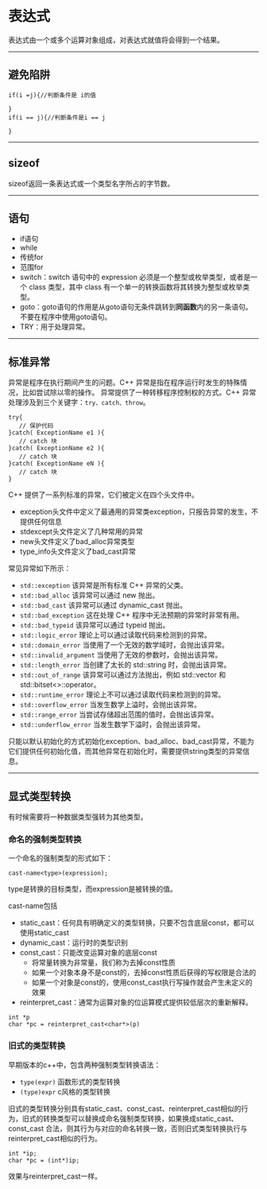 # 表达式

表达式由一个或多个运算对象组成，对表达式就值将会得到一个结果。

---
## 避免陷阱

```
if(i =j){//判断条件是 i的值

}
if(i == j){//判断条件是i == j

}
```

---
## sizeof

sizeof返回一条表达式或一个类型名字所占的字节数。

---
## 语句

- if语句
- while
- 传统for
- 范围for
- switch：switch 语句中的 expression 必须是一个整型或枚举类型，或者是一个 class 类型，其中 class 有一个单一的转换函数将其转换为整型或枚举类型。
- goto：goto语句的作用是从goto语句无条件跳转到**同函数**内的另一条语句。不要在程序中使用goto语句。
- TRY：用于处理异常。

---
## 标准异常

异常是程序在执行期间产生的问题。C++ 异常是指在程序运行时发生的特殊情况，比如尝试除以零的操作。
异常提供了一种转移程序控制权的方式。C++ 异常处理涉及到三个关键字：`try、catch、throw`。

```
try{
   // 保护代码
}catch( ExceptionName e1 ){
   // catch 块
}catch( ExceptionName e2 ){
   // catch 块
}catch( ExceptionName eN ){
   // catch 块
}
```


C++ 提供了一系列标准的异常，它们被定义在四个头文件中。

- exception头文件中定义了最通用的异常类exception，只报告异常的发生，不提供任何信息
- stdexcept头文件定义了几种常用的异常
- new头文件定义了bad_alloc异常类型
- type_info头文件定义了bad_cast异常

常见异常如下所示：

- `std::exception`	该异常是所有标准 C++ 异常的父类。
- `std::bad_alloc`	该异常可以通过 new 抛出。
- `std::bad_cast`	该异常可以通过 dynamic_cast 抛出。
- `std::bad_exception`	这在处理 C++ 程序中无法预期的异常时非常有用。
- `std::bad_typeid`	该异常可以通过 typeid 抛出。
- `std::logic_error`	理论上可以通过读取代码来检测到的异常。
- `std::domain_error`	当使用了一个无效的数学域时，会抛出该异常。
- `std::invalid_argument`	当使用了无效的参数时，会抛出该异常。
- `std::length_error`	当创建了太长的 std::string 时，会抛出该异常。
- `std::out_of_range`	该异常可以通过方法抛出，例如 std::vector 和 std::bitset<>::operator[]()。
- `std::runtime_error`	理论上不可以通过读取代码来检测到的异常。
- `std::overflow_error`	当发生数学上溢时，会抛出该异常。
- `std::range_error`	当尝试存储超出范围的值时，会抛出该异常。
- `std::underflow_error`	当发生数学下溢时，会抛出该异常。	

只能以默认初始化的方式初始化exception、bad_alloc、bad_cast异常，不能为它们提供任何初始化值，而其他异常在初始化时，需要提供string类型的异常信息。

---
## 显式类型转换

有时候需要将一种数据类型强转为其他类型。

### 命名的强制类型转换

一个命名的强制类型的形式如下：
```
cast-name<type>(expression);
```
type是转换的目标类型，而expression是被转换的值。

cast-name包括
- static_cast：任何具有明确定义的类型转换，只要不包含底层const，都可以使用static_cast
- dynamic_cast：运行时的类型识别
- const_cast：只能改变运算对象的底层const
    - 将常量转换为非常量，我们称为去掉const性质
    - 如果一个对象本身不是const的，去掉const性质后获得的写权限是合法的
    - 如果一个对象是const的，使用const_cast执行写操作就会产生未定义的效果
- reinterpret_cast：通常为运算对象的位运算模式提供较低层次的重新解释。
```
int *p
char *pc = reinterpret_cast<char*>(p)
```

### 旧式的类型转换

早期版本的c++中，包含两种强制类型转换语法：
- `type(expr)` 函数形式的类型转换
- `(type)expr` c风格的类型转换

旧式的类型转换分别具有static_cast、const_cast、reinterpret_cast相似的行为，旧式的转换类型可以替换成命名强制类型转换，如果换成static_cast、const_cast
合法，则其行为与对应的命名转换一致，否则旧式类型转换执行与reinterpret_cast相似的行为。

```
int *ip;
char *pc = (int*)ip;
```
效果与reinterpret_cast一样。